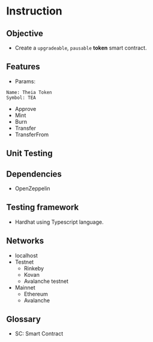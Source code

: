 # Instruction

## Objective
* Create a `upgradeable`, `pausable` __token__ smart contract.

## Features
* Params:
```
Name: Theia Token
Symbol: TEA
```
* Approve
* Mint
* Burn
* Transfer
* TransferFrom

## Unit Testing

## Dependencies
* OpenZeppelin

## Testing framework
* Hardhat using Typescript language.

## Networks
* localhost
* Testnet
	- Rinkeby
	- Kovan
	- Avalanche testnet
* Mainnet
	- Ethereum
	- Avalanche


## Glossary
* SC: Smart Contract